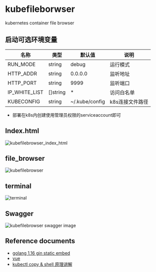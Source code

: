 # kubefileborwser

kubernetes container file browser

## 启动可选环境变量

| 名称 | 类型 | 默认值 | 说明 |
| ---- | ---- | ---- | ---- |
| RUN_MODE | string | debug | 运行模式 |
| HTTP_ADDR | string | 0.0.0.0 | 监听地址 |
| HTTP_PORT | string | 9999 | 监听端口 |
| IP_WHITE_LIST | []string | * | 访问白名单 |
| KUBECONFIG | string | ~/.kube/config | k8s连接文件路径 |

+ 部署在k8s内创建使用管理员权限的serviceaccount即可

## Index.html
![kubefilebrowser_index_html](https://raw.githubusercontent.com/xmapst/kubefilebrowser/main/img/index_html.jpg)

## file_browser
![kubefilebrowser](https://raw.githubusercontent.com/xmapst/kubefilebrowser/main/img/file_browser.jpg)

## terminal
![terminal](https://raw.githubusercontent.com/xmapst/kubefilebrowser/main/img/terminal.jpg)

## Swagger

![kubefilebrowser swagger image](https://raw.githubusercontent.com/xmapst/kubefilebrowser/main/img/swagger_index.jpg)

## Reference documents

+ [golang 1.16 gin static embed](https://mojotv.cn/golang/golang-html5-websocket-remote-desktop)
+ [vue](https://cli.vuejs.org/config/)
+ [kubectl copy & shell 原理讲解](https://www.yfdou.com/archives/kuberneteszhi-kubectlexeczhi-ling-gong-zuo-yuan-li-shi-xian-copyhe-webshellyi-ji-filebrowser.html)
